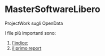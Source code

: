 # MasterSoftwareLibero
ProjectWork sugli OpenData

I file più importanti sono:
1. [l'indice](INDICE.md);
2. [il primo report](Report_I.md)